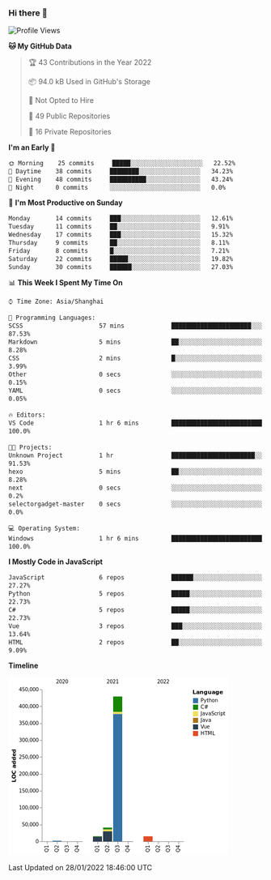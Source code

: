 ### Hi there 👋
<!--START_SECTION:waka-->
![Profile Views](http://img.shields.io/badge/Profile%20Views-0-blue)

**🐱 My GitHub Data** 

> 🏆 43 Contributions in the Year 2022
 > 
> 📦 94.0 kB Used in GitHub's Storage 
 > 
> 🚫 Not Opted to Hire
 > 
> 📜 49 Public Repositories 
 > 
> 🔑 16 Private Repositories  
 > 
**I'm an Early 🐤** 

```text
🌞 Morning    25 commits     █████░░░░░░░░░░░░░░░░░░░░   22.52% 
🌆 Daytime    38 commits     ████████░░░░░░░░░░░░░░░░░   34.23% 
🌃 Evening    48 commits     ██████████░░░░░░░░░░░░░░░   43.24% 
🌙 Night      0 commits      ░░░░░░░░░░░░░░░░░░░░░░░░░   0.0%

```
📅 **I'm Most Productive on Sunday** 

```text
Monday       14 commits     ███░░░░░░░░░░░░░░░░░░░░░░   12.61% 
Tuesday      11 commits     ██░░░░░░░░░░░░░░░░░░░░░░░   9.91% 
Wednesday    17 commits     ███░░░░░░░░░░░░░░░░░░░░░░   15.32% 
Thursday     9 commits      ██░░░░░░░░░░░░░░░░░░░░░░░   8.11% 
Friday       8 commits      █░░░░░░░░░░░░░░░░░░░░░░░░   7.21% 
Saturday     22 commits     █████░░░░░░░░░░░░░░░░░░░░   19.82% 
Sunday       30 commits     ██████░░░░░░░░░░░░░░░░░░░   27.03%

```


📊 **This Week I Spent My Time On** 

```text
⌚︎ Time Zone: Asia/Shanghai

💬 Programming Languages: 
SCSS                     57 mins             ██████████████████████░░░   87.53% 
Markdown                 5 mins              ██░░░░░░░░░░░░░░░░░░░░░░░   8.28% 
CSS                      2 mins              █░░░░░░░░░░░░░░░░░░░░░░░░   3.99% 
Other                    0 secs              ░░░░░░░░░░░░░░░░░░░░░░░░░   0.15% 
YAML                     0 secs              ░░░░░░░░░░░░░░░░░░░░░░░░░   0.05%

🔥 Editors: 
VS Code                  1 hr 6 mins         █████████████████████████   100.0%

🐱‍💻 Projects: 
Unknown Project          1 hr                ███████████████████████░░   91.53% 
hexo                     5 mins              ██░░░░░░░░░░░░░░░░░░░░░░░   8.28% 
next                     0 secs              ░░░░░░░░░░░░░░░░░░░░░░░░░   0.2% 
selectorgadget-master    0 secs              ░░░░░░░░░░░░░░░░░░░░░░░░░   0.0%

💻 Operating System: 
Windows                  1 hr 6 mins         █████████████████████████   100.0%

```

**I Mostly Code in JavaScript** 

```text
JavaScript               6 repos             ██████░░░░░░░░░░░░░░░░░░░   27.27% 
Python                   5 repos             █████░░░░░░░░░░░░░░░░░░░░   22.73% 
C#                       5 repos             █████░░░░░░░░░░░░░░░░░░░░   22.73% 
Vue                      3 repos             ███░░░░░░░░░░░░░░░░░░░░░░   13.64% 
HTML                     2 repos             ██░░░░░░░░░░░░░░░░░░░░░░░   9.09%

```


**Timeline**

![Chart not found](https://raw.githubusercontent.com/cesaryuan/cesaryuan/main/charts/bar_graph.png) 


 Last Updated on 28/01/2022 18:46:00 UTC
<!--END_SECTION:waka-->

<!--
**cesaryuan/Cesaryuan** is a ✨ _special_ ✨ repository because its `README.md` (this file) appears on your GitHub profile.

Here are some ideas to get you started:

- 🔭 I’m currently working on ...
- 🌱 I’m currently learning ...
- 👯 I’m looking to collaborate on ...
- 🤔 I’m looking for help with ...
- 💬 Ask me about ...
- 📫 How to reach me: ...
- 😄 Pronouns: ...
- ⚡ Fun fact: ...
-->
